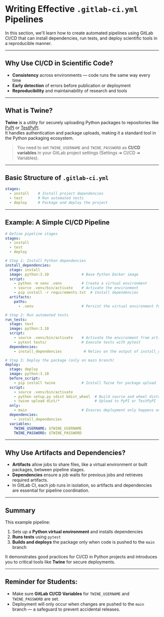 # Writing Effective `.gitlab-ci.yml` Pipelines

In this section, we'll learn how to create automated pipelines using GitLab CI/CD that can install dependencies, run tests, and deploy scientific tools in a reproducible manner.

---

## Why Use CI/CD in Scientific Code?

- **Consistency** across environments — code runs the same way every time  
- **Early detection** of errors before publication or deployment  
- **Reproducibility** and maintainability of research and tools  

---

## What is Twine?

**Twine** is a utility for securely uploading Python packages to repositories like [PyPI](https://pypi.org/) or [TestPyPI](https://test.pypi.org/).  
It handles authentication and package uploads, making it a standard tool in the Python packaging ecosystem.  

> You need to set `TWINE_USERNAME` and `TWINE_PASSWORD` as **CI/CD variables** in your GitLab project settings (Settings ➔ CI/CD ➔ Variables).  

---

## Basic Structure of `.gitlab-ci.yml`

```yaml
stages:
  - install    # Install project dependencies
  - test       # Run automated tests
  - deploy     # Package and deploy the project
```

---

## Example: A Simple CI/CD Pipeline

```yaml
# Define pipeline stages
stages:
  - install
  - test
  - deploy

# Step 1: Install Python dependencies
install_dependencies:
  stage: install
  image: python:3.10               # Base Python Docker image
  script:
    - python -m venv .venv         # Create a virtual environment
    - source .venv/bin/activate    # Activate the environment
    - pip install -r requirements.txt  # Install dependencies
  artifacts:
    paths:
      - .venv                      # Persist the virtual environment for other jobs

# Step 2: Run automated tests
run_tests:
  stage: test
  image: python:3.10
  script:
    - source .venv/bin/activate    # Activate the environment from artifacts
    - pytest tests/                # Execute tests with pytest
  dependencies:
    - install_dependencies          # Relies on the output of install_dependencies

# Step 3: Deploy the package (only on main branch)
deploy:
  stage: deploy
  image: python:3.10
  before_script:
    - pip install twine            # Install Twine for package upload
  script:
    - source .venv/bin/activate
    - python setup.py sdist bdist_wheel  # Build source and wheel distributions
    - twine upload dist/*                # Upload to PyPI or TestPyPI
  only:
    - main                         # Ensures deployment only happens on the main branch
  dependencies:
    - install_dependencies
  variables:
    TWINE_USERNAME: $TWINE_USERNAME
    TWINE_PASSWORD: $TWINE_PASSWORD
```

---

## Why Use Artifacts and Dependencies?

- **Artifacts** allow jobs to share files, like a virtual environment or built packages, between pipeline stages.  
- **Dependencies** ensure a job waits for previous jobs and retrieves required artifacts.  
- In GitLab CI, each job runs in isolation, so artifacts and dependencies are essential for pipeline coordination.  

---

## Summary

This example pipeline:  

1. Sets up a **Python virtual environment** and installs dependencies  
2. **Runs tests** using `pytest`  
3. **Builds and deploys** the package only when code is pushed to the `main` branch  

It demonstrates good practices for CI/CD in Python projects and introduces you to critical tools like **Twine** for secure deployments.  

---

## Reminder for Students:

- Make sure **GitLab CI/CD Variables** for `TWINE_USERNAME` and `TWINE_PASSWORD` are set.  
- Deployment will only occur when changes are pushed to the `main` branch — a safeguard to prevent accidental releases.  

